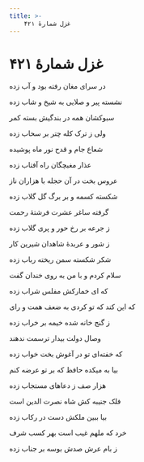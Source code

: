 ```yaml
---
title: >-
    غزل شمارهٔ ۴۲۱
---
```

# غزل شمارهٔ ۴۲۱

<div class="b" id="bn1"><div class="m1"><p>در سرای مغان رفته بود و آب زده</p></div>
<div class="m2"><p>نشسته پیر و صلایی به شیخ و شاب زده</p></div></div>
<div class="b" id="bn2"><div class="m1"><p>سبوکشان همه در بندگیش بسته کمر</p></div>
<div class="m2"><p>ولی ز ترک کله چتر بر سحاب زده</p></div></div>
<div class="b" id="bn3"><div class="m1"><p>شعاع جام و قدح نور ماه پوشیده</p></div>
<div class="m2"><p>عذار مغبچگان راه آفتاب زده</p></div></div>
<div class="b" id="bn4"><div class="m1"><p>عروس بخت در آن حجله با هزاران ناز</p></div>
<div class="m2"><p>شکسته کسمه و بر برگ گل گلاب زده</p></div></div>
<div class="b" id="bn5"><div class="m1"><p>گرفته ساغر عشرت فرشتهٔ رحمت</p></div>
<div class="m2"><p>ز جرعه بر رخ حور و پری گلاب زده</p></div></div>
<div class="b" id="bn6"><div class="m1"><p>ز شور و عربدهٔ شاهدان شیرین کار</p></div>
<div class="m2"><p>شکر شکسته سمن ریخته رباب زده</p></div></div>
<div class="b" id="bn7"><div class="m1"><p>سلام کردم و با من به روی خندان گفت</p></div>
<div class="m2"><p>که ای خمارکش مفلس شراب زده</p></div></div>
<div class="b" id="bn8"><div class="m1"><p>که این کند که تو کردی به ضعف همت و رای</p></div>
<div class="m2"><p>ز گنج خانه شده خیمه بر خراب زده</p></div></div>
<div class="b" id="bn9"><div class="m1"><p>وصال دولت بیدار ترسمت ندهند</p></div>
<div class="m2"><p>که خفته‌ای تو در آغوش بخت خواب زده</p></div></div>
<div class="b" id="bn10"><div class="m1"><p>بیا به میکده حافظ که بر تو عرضه کنم</p></div>
<div class="m2"><p>هزار صف ز دعاهای مستجاب زده</p></div></div>
<div class="b" id="bn11"><div class="m1"><p>فلک جنیبه کش شاه نصرت الدین است</p></div>
<div class="m2"><p>بیا ببین ملکش دست در رکاب زده</p></div></div>
<div class="b" id="bn12"><div class="m1"><p>خرد که ملهم غیب است بهر کسب شرف</p></div>
<div class="m2"><p>ز بام عرش صدش بوسه بر جناب زده</p></div></div>